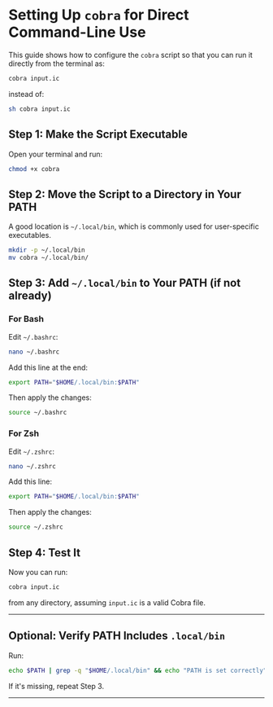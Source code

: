 # Setting Up `cobra` for Direct Command-Line Use

This guide shows how to configure the `cobra` script so that you can run it directly from the terminal as:

```bash
cobra input.ic
```

instead of:

```bash
sh cobra input.ic
```

## Step 1: Make the Script Executable

Open your terminal and run:

```bash
chmod +x cobra
```

## Step 2: Move the Script to a Directory in Your PATH

A good location is `~/.local/bin`, which is commonly used for user-specific executables.

```bash
mkdir -p ~/.local/bin
mv cobra ~/.local/bin/
```

## Step 3: Add `~/.local/bin` to Your PATH (if not already)

### For Bash

Edit `~/.bashrc`:

```bash
nano ~/.bashrc
```

Add this line at the end:

```bash
export PATH="$HOME/.local/bin:$PATH"
```

Then apply the changes:

```bash
source ~/.bashrc
```

### For Zsh

Edit `~/.zshrc`:

```bash
nano ~/.zshrc
```

Add this line:

```bash
export PATH="$HOME/.local/bin:$PATH"
```

Then apply the changes:

```bash
source ~/.zshrc
```

## Step 4: Test It

Now you can run:

```bash
cobra input.ic
```

from any directory, assuming `input.ic` is a valid Cobra file.

---

## Optional: Verify PATH Includes `.local/bin`

Run:

```bash
echo $PATH | grep -q "$HOME/.local/bin" && echo "PATH is set correctly" || echo "PATH is missing ~/.local/bin"
```

If it's missing, repeat Step 3.

---
